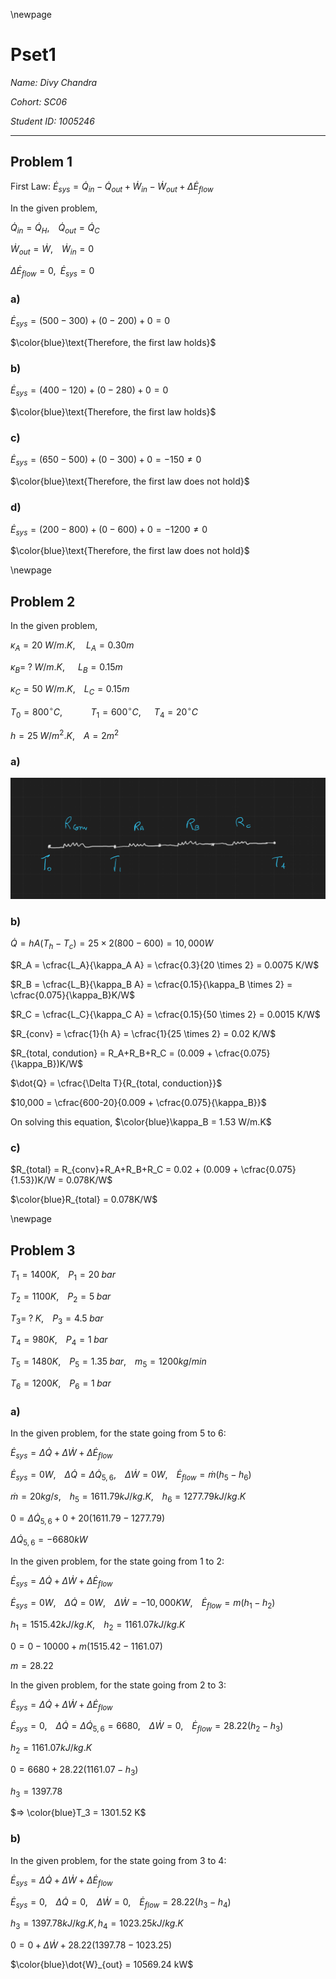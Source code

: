 \newpage
# Pset1

*Name: Divy Chandra*

*Cohort: SC06*

*Student ID: 1005246*

---

## **Problem 1**

First Law: $\dot{E}_{sys} = \dot{Q}_{in} - \dot{Q}_{out} + \dot{W}_{in} - \dot{W}_{out} + \Delta \dot{E}_{flow}$

In the given problem,

$\dot{Q}_{in} = \dot{Q}_{H}, \;\;\;\; \dot{Q}_{out} = \dot{Q}_{C}$

$\dot{W}_{out} = \dot{W}, \;\;\;\; \dot{W}_{in} = 0$

$\Delta \dot{E}_{flow} = 0, \;\; \dot{E}_{sys} = 0$

### a)
$\dot{E}_{sys} = (500 - 300) + (0 - 200) + 0 = 0$

$\color{blue}\text{Therefore, the first law holds}$

### b)
$\dot{E}_{sys} = (400 - 120) + (0 - 280) + 0 = 0$

$\color{blue}\text{Therefore, the first law holds}$

### c)
$\dot{E}_{sys} = (650 - 500) + (0 - 300) + 0 = -150 \neq 0$

$\color{blue}\text{Therefore, the first law does not hold}$

### d)
$\dot{E}_{sys} = (200 - 800) + (0 - 600) + 0 = -1200 \neq 0$

$\color{blue}\text{Therefore, the first law does not hold}$

\newpage
## **Problem 2**

In the given problem,

$\kappa_A = 20 \; W/m.K, \;\;\;\;\; L_A = 0.30 m$

$\kappa_B = \; ? \; W/m.K, \;\;\;\;\;\; L_B = 0.15 m$

$\kappa_C = 50 \; W/m.K, \;\;\;\; L_C = 0.15 m$

$T_0 = 800^{\circ}C, \;\;\;\;\;\;\;\;\;\;\;\;\; T_1 = 600^{\circ}C, \;\;\;\;\;\; T_4 = 20^{\circ}C$

$h = 25 \; W/m^2 . K, \;\;\;\; A = 2 m^2$

### a)
![Thermal Resistivity Diagram](./imgs/1p2a.png)

### b)
$\dot{Q} = h A (T_h - T_c) = 25 \times 2 (800 - 600) = 10,000 W$

$R_A = \cfrac{L_A}{\kappa_A A} = \cfrac{0.3}{20 \times 2} = 0.0075 K/W$

$R_B = \cfrac{L_B}{\kappa_B A} = \cfrac{0.15}{\kappa_B \times 2} = \cfrac{0.075}{\kappa_B}K/W$

$R_C = \cfrac{L_C}{\kappa_C A} = \cfrac{0.15}{50 \times 2} = 0.0015 K/W$

$R_{conv} = \cfrac{1}{h A} = \cfrac{1}{25 \times 2} = 0.02 K/W$

$R_{total, condution} = R_A+R_B+R_C = (0.009 + \cfrac{0.075}{\kappa_B})K/W$

$\dot{Q} = \cfrac{\Delta T}{R_{total, conduction}}$

$10,000 = \cfrac{600-20}{0.009 + \cfrac{0.075}{\kappa_B}}$

On solving this equation, $\color{blue}\kappa_B = 1.53 W/m.K$

### c)
$R_{total} = R_{conv}+R_A+R_B+R_C = 0.02 + (0.009 + \cfrac{0.075}{1.53})K/W = 0.078K/W$

$\color{blue}R_{total} = 0.078K/W$

\newpage
## **Problem 3**

$T_1 = 1400K, \;\;\;\; P_1 = 20 \; bar$

$T_2 = 1100K, \;\;\;\; P_2 = 5 \; bar$

$T_3 = \; ? \; K, \;\;\;\; P_3 = 4.5 \; bar$

$T_4 = 980K, \;\;\;\; P_4 = 1 \; bar$

$T_5 = 1480K, \;\;\;\; P_5 = 1.35 \; bar, \;\;\;\; m_5 = 1200 kg/min$

$T_6 = 1200K, \;\;\;\; P_6 = 1 \; bar$

### a)

In the given problem, for the state going from 5 to 6:

$\dot{E}_{sys} = \Delta \dot{Q} + \Delta \dot{W} + \Delta \dot{E}_{flow}$

$\dot{E}_{sys} = 0 W, \;\;\;\; \Delta \dot{Q} = \Delta \dot{Q}_{5, 6}, \;\;\;\; \Delta \dot{W} = 0 W, \;\;\;\; \dot{E}_{flow} = \dot{m}(h_5 - h_6)$

$\dot{m} = 20 kg/s, \;\;\;\; h_5 = 1611.79 kJ/kg. K, \;\;\;\; h_6 = 1277.79 kJ/kg. K$

$0 = \Delta \dot{Q}_{5, 6} + 0 + 20(1611.79 - 1277.79)$

$\Delta \dot{Q}_{5, 6} = -6680 kW$

In the given problem, for the state going from 1 to 2:

$\dot{E}_{sys} = \Delta \dot{Q} + \Delta \dot{W} + \Delta \dot{E}_{flow}$

$\dot{E}_{sys} = 0 W, \;\;\;\; \Delta \dot{Q} = 0 W, \;\;\;\; \Delta \dot{W} = -10,000 KW, \;\;\;\; \dot{E}_{flow} = m(h_1 - h_2)$

$h_1 = 1515.42 kJ/kg. K, \;\;\;\; h_2 = 1161.07 kJ/kg. K$

$0 = 0 - 10000 + m(1515.42 - 1161.07)$

$m = 28.22$

In the given problem, for the state going from 2 to 3:

$\dot{E}_{sys} = \Delta \dot{Q} + \Delta \dot{W} + \Delta \dot{E}_{flow}$

$\dot{E}_{sys} = 0, \;\;\;\; \Delta \dot{Q} = \Delta \dot{Q}_{5, 6} = 6680, \;\;\;\; \Delta \dot{W} = 0, \;\;\;\; \dot{E}_{flow} = 28.22(h_2 - h_3)$

$h_2 = 1161.07 kJ/kg. K$

$0 = 6680 + 28.22(1161.07 - h_3)$

$h_3 = 1397.78$

$=> \color{blue}T_3 = 1301.52 K$

### b)

In the given problem, for the state going from 3 to 4:

$\dot{E}_{sys} = \Delta \dot{Q} + \Delta \dot{W} + \Delta \dot{E}_{flow}$

$\dot{E}_{sys} = 0, \;\;\;\; \Delta \dot{Q} = 0, \;\;\;\; \Delta \dot{W} = 0, \;\;\;\; \dot{E}_{flow} = 28.22(h_3 - h_4)$

$h_3 = 1397.78 kJ/kg. K, h_4 = 1023.25 kJ/kg. K$

$0 = 0 + \Delta \dot{W} + 28.22(1397.78 - 1023.25)$

$\color{blue}\dot{W}_{out} = 10569.24 kW$